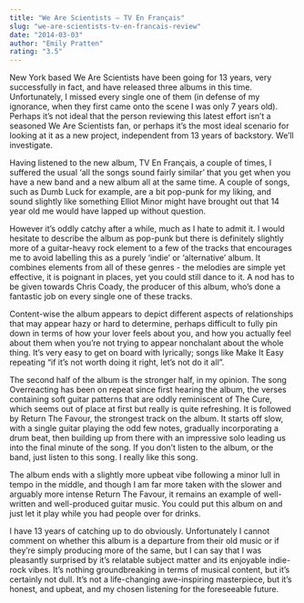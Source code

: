 ```yaml
---
title: "We Are Scientists – TV En Français"
slug: "we-are-scientists-tv-en-francais-review"
date: "2014-03-03"
author: "Emily Pratten"
rating: "3.5"
---
```


New York based We Are Scientists have been going for 13 years, very successfully in fact, and have released three albums in this time. Unfortunately, I missed every single one of them (in defense of my ignorance, when they first came onto the scene I was only 7 years old). Perhaps it’s not ideal that the person reviewing this latest effort isn’t a seasoned We Are Scientists fan, or perhaps it’s the most ideal scenario for looking at it as a new project, independent from 13 years of backstory. We’ll investigate.

Having listened to the new album, TV En Français, a couple of times, I suffered the usual ‘all the songs sound fairly similar’ that you get when you have a new band and a new album all at the same time. A couple of songs, such as Dumb Luck for example, are a bit pop-punk for my liking, and sound slightly like something Elliot Minor might have brought out that 14 year old me would have lapped up without question.

However it’s oddly catchy after a while, much as I hate to admit it. I would hesitate to describe the album as pop-punk but there is definitely slightly more of a guitar-heavy rock element to a few of the tracks that encourages me to avoid labelling this as a purely ‘indie’ or ‘alternative’ album. It combines elements from all of these genres - the melodies are simple yet effective, it is poignant in places, yet you could still dance to it. A nod has to be given towards Chris Coady, the producer of this album, who’s done a fantastic job on every single one of these tracks.

Content-wise the album appears to depict different aspects of relationships that may appear hazy or hard to determine, perhaps difficult to fully pin down in terms of how your lover feels about you, and how you actually feel about them when you’re not trying to appear nonchalant about the whole thing. It’s very easy to get on board with lyrically; songs like Make It Easy repeating “if it’s not worth doing it right, let’s not do it all”.

The second half of the album is the stronger half, in my opinion. The song Overreacting has been on repeat since first hearing the album, the verses containing soft guitar patterns that are oddly reminiscent of The Cure, which seems out of place at first but really is quite refreshing. It is followed by Return The Favour, the strongest track on the album. It starts off slow, with a single guitar playing the odd few notes, gradually incorporating a drum beat, then building up from there with an impressive solo leading us into the final minute of the song. If you don’t listen to the album, or the band, just listen to this song. I really like this song.

The album ends with a slightly more upbeat vibe following a minor lull in tempo in the middle, and though I am far more taken with the slower and arguably more intense Return The Favour, it remains an example of well-written and well-produced guitar music. You could put this album on and just let it play while you had people over for drinks.

I have 13 years of catching up to do obviously. Unfortunately I cannot comment on whether this album is a departure from their old music or if they’re simply producing more of the same, but I can say that I was pleasantly surprised by it’s relatable subject matter and its enjoyable indie-rock vibes. It’s nothing groundbreaking in terms of musical content, but it’s certainly not dull. It’s not a life-changing awe-inspiring masterpiece, but it’s honest, and upbeat, and my chosen listening for the foreseeable future.
